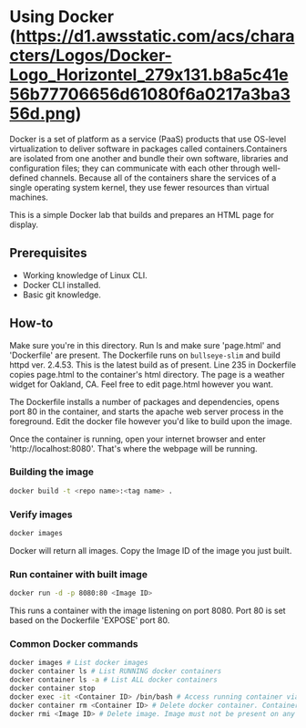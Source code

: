 # Using Docker (https://d1.awsstatic.com/acs/characters/Logos/Docker-Logo_Horizontel_279x131.b8a5c41e56b77706656d61080f6a0217a3ba356d.png) 
Docker is a set of platform as a service (PaaS) products that use OS-level virtualization to deliver software in packages called containers.Containers are isolated from one another and bundle their own software, libraries and configuration files; they can communicate with each other through well-defined channels. Because all of the containers share the services of a single operating system kernel, they use fewer resources than virtual machines.

This is a simple Docker lab that builds and prepares an HTML page for display.

## Prerequisites
- Working knowledge of Linux CLI.
- Docker CLI installed.
- Basic git knowledge.

## How-to
Make sure you're in this directory. Run ls and make sure 'page.html' and 'Dockerfile' are present. The Dockerfile runs on `bullseye-slim` and build httpd ver. 2.4.53. This is the latest build as of present. Line 235 in Dockerfile copies page.html to the container's html directory. The page is a weather widget for Oakland, CA. Feel free to edit page.html however you want.

The Dockerfile installs a number of packages and dependencies, opens port 80 in the container, and starts the apache web server process in the foreground. Edit the docker file however you'd like to build upon the image.

Once the container is running, open your internet browser and enter 'http://localhost:8080'. That's where the webpage will be running.

### Building the image
```bash
docker build -t <repo name>:<tag name> .
```
### Verify images
```bash
docker images
```
Docker will return all images. Copy the Image ID of the image you just built.
### Run container with built image
```bash
docker run -d -p 8080:80 <Image ID>
```
This runs a container with the image listening on port 8080. Port 80 is set based on the Dockerfile 'EXPOSE' port 80.  
### Common Docker commands
```bash
docker images # List docker images 
docker container ls # List RUNNING docker containers
docker container ls -a # List ALL docker containers
docker container stop
docker exec -it <Container ID> /bin/bash # Access running container via bash shell.
docker container rm <Container ID> # Delete docker container. Container must be stopped.
docker rmi <Image ID> # Delete image. Image must not be present on any existing docker containers. If so, the containers must be deleted before deleting the image.
```
